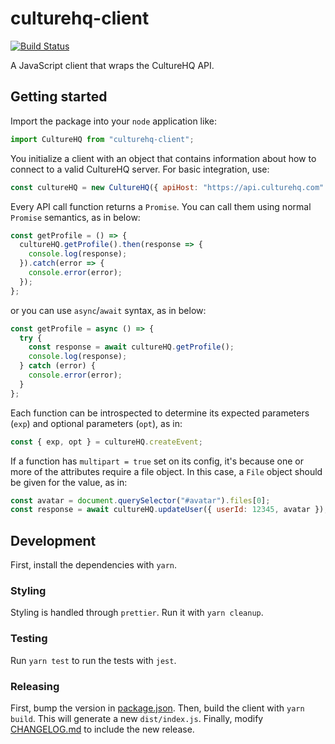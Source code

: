 # culturehq-client

[![Build Status](https://travis-ci.com/CultureHQ/client.svg?token=kQUiABmGkzyHdJdMnCnv&branch=master)](https://travis-ci.com/CultureHQ/client)

A JavaScript client that wraps the CultureHQ API.

## Getting started

Import the package into your `node` application like:

```js
import CultureHQ from "culturehq-client";
```

You initialize a client with an object that contains information about how to connect to a valid CultureHQ server. For basic integration, use:

```js
const cultureHQ = new CultureHQ({ apiHost: "https://api.culturehq.com" });
```

Every API call function returns a `Promise`. You can call them using normal `Promise` semantics, as in below:

```js
const getProfile = () => {
  cultureHQ.getProfile().then(response => {
    console.log(response);
  }).catch(error => {
    console.error(error);
  });
};
```

or you can use `async`/`await` syntax, as in below:

```js
const getProfile = async () => {
  try {
    const response = await cultureHQ.getProfile();
    console.log(response);
  } catch (error) {
    console.error(error);
  }
};
```

Each function can be introspected to determine its expected parameters (`exp`) and optional parameters (`opt`), as in:

```js
const { exp, opt } = cultureHQ.createEvent;
```

If a function has `multipart = true` set on its config, it's because one or more of the attributes require a file object. In this case, a `File` object should be given for the value, as in:

```js
const avatar = document.querySelector("#avatar").files[0];
const response = await cultureHQ.updateUser({ userId: 12345, avatar });
```

## Development

First, install the dependencies with `yarn`.

### Styling

Styling is handled through `prettier`. Run it with `yarn cleanup`.

### Testing

Run `yarn test` to run the tests with `jest`.

### Releasing

First, bump the version in [package.json](package.json). Then, build the client with `yarn build`. This will generate a new `dist/index.js`. Finally, modify [CHANGELOG.md](CHANGELOG.md) to include the new release.
